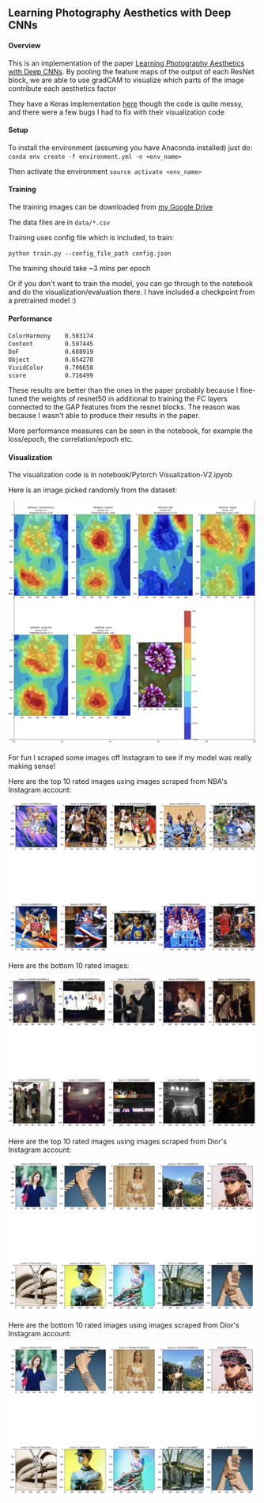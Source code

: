 ## Learning Photography Aesthetics with Deep CNNs

#### Overview

This is an implementation of the paper [Learning Photography Aesthetics with Deep CNNs](https://arxiv.org/pdf/1707.03981.pdf).
By pooling the feature maps of the output of each ResNet block, we are able to use
gradCAM to visualize which parts of the image contribute each aesthetics factor

They have a Keras implementation [here](https://github.com/gautamMalu/Aesthetic_attributes_maps) though the code is 
quite messy, and there were a few bugs I had to fix with their visualization code

#### Setup

To install the environment (assuming you have Anaconda installed) just do:
```conda env create -f environment.yml -n <env_name>```

Then activate the environment
```source activate <env_name>```

#### Training

The training images can be downloaded from [my Google Drive](https://drive.google.com/open?id=1YoffIa2sukWea5ITq4vPKTe_mv-Ra4df)

The data files are in `data/*.csv`

Training uses config file which is included, to train:

```python train.py --config_file_path config.json```

The training should take ~3 mins per epoch


Or if you don't want to train the model, you can go through to the notebook and do the visualization/evaluation there.
I have included a checkpoint from a pretrained model :)

#### Performance
```angular2html
ColorHarmony    0.503174
Content         0.597445
DoF             0.688919
Object          0.654278
VividColor      0.706658
score           0.716499
```

These results are better than the ones in the paper probably because I fine-tuned the weights of resnet50 in additional 
to training the FC layers connected to the GAP features from the resnet blocks. The reason was because I wasn't able to 
produce their results in the paper.

More performance measures can be seen in the notebook, for example the loss/epoch, the correlation/epoch etc.
#### Visualization 
The visualization code is in notebook/Pytorch Visualization-V2.ipynb

Here is an image picked randomly from the dataset:

[image1]: ./README_images/test_visualization.png

![alt_text][image1]

For fun I scraped some images off Instagram to see if my model was really making sense!

Here are the top 10 rated images using images scraped from NBA's Instagram account:

[image2]: ./README_images/nba_top_10.png

![alt_text][image2]

Here are the bottom 10 rated images:

[image3]: ./README_images/nba_bottom_10.png

![alt_text][image3]

Here are the top 10 rated images using images scraped from Dior's Instagram account:

[image4]: ./README_images/dior_top_10.png

![alt_text][image4]


Here are the bottom 10 rated images using images scraped from Dior's Instagram account:

[image5]: ./README_images/dior_top_10.png

![alt_text][image5]